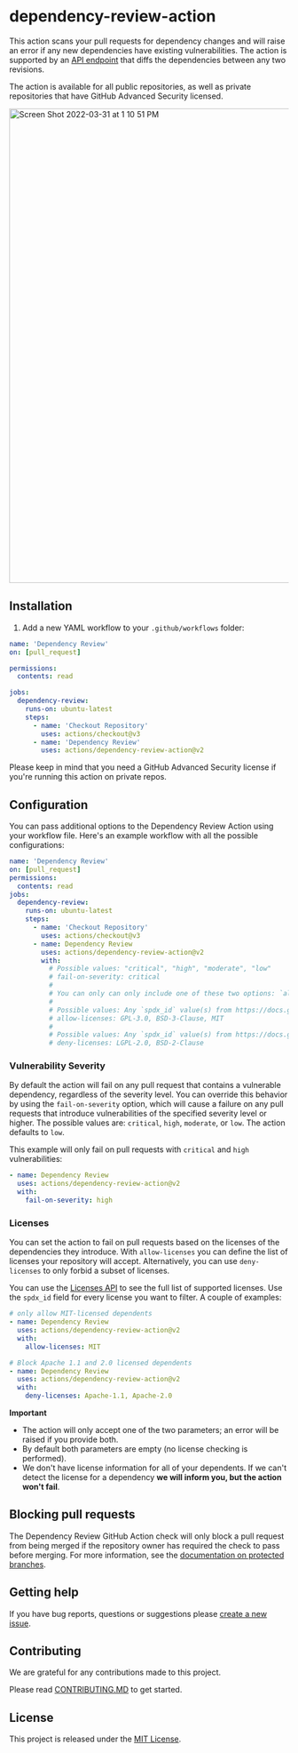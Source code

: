 # dependency-review-action

This action scans your pull requests for dependency changes and will raise an error if any new dependencies have existing vulnerabilities. The action is supported by an [API endpoint](https://docs.github.com/en/rest/reference/dependency-graph#dependency-review) that diffs the dependencies between any two revisions.

The action is available for all public repositories, as well as private repositories that have GitHub Advanced Security licensed.

<img width="854" alt="Screen Shot 2022-03-31 at 1 10 51 PM" src="https://user-images.githubusercontent.com/2161/161042286-b22d7dd3-13cb-458d-8744-ce70ed9bf562.png">


## Installation

1. Add a new YAML workflow to your `.github/workflows` folder:

```yaml
name: 'Dependency Review'
on: [pull_request]

permissions:
  contents: read

jobs:
  dependency-review:
    runs-on: ubuntu-latest
    steps:
      - name: 'Checkout Repository'
        uses: actions/checkout@v3
      - name: 'Dependency Review'
        uses: actions/dependency-review-action@v2
```

Please keep in mind that you need a GitHub Advanced Security license if you're running this action on private repos.

## Configuration
You can pass additional options to the Dependency Review
Action using your workflow file. Here's an example workflow with
all the possible configurations:

```yaml
name: 'Dependency Review'
on: [pull_request]
permissions:
  contents: read
jobs:
  dependency-review:
    runs-on: ubuntu-latest
    steps:
      - name: 'Checkout Repository'
        uses: actions/checkout@v3
      - name: Dependency Review
        uses: actions/dependency-review-action@v2
        with:
          # Possible values: "critical", "high", "moderate", "low"
          # fail-on-severity: critical
          #
          # You can only can only include one of these two options: `allow-licenses` and `deny-licences`
          #
          # Possible values: Any `spdx_id` value(s) from https://docs.github.com/en/rest/licenses
          # allow-licenses: GPL-3.0, BSD-3-Clause, MIT
          #
          # Possible values: Any `spdx_id` value(s) from https://docs.github.com/en/rest/licenses
          # deny-licenses: LGPL-2.0, BSD-2-Clause
```

### Vulnerability Severity

By default the action will fail on any pull request that contains a
vulnerable dependency, regardless of the severity level. You can override this behavior by
using the `fail-on-severity` option, which will cause a failure on any pull requests that introduce vulnerabilities of the specified severity level or higher. The possible values are: `critical`, `high`, `moderate`, or `low`. The
action defaults to `low`.

This example will only fail on pull requests with `critical` and `high` vulnerabilities:

```yaml
- name: Dependency Review
  uses: actions/dependency-review-action@v2
  with:
    fail-on-severity: high
```

### Licenses

You can set the action to fail on pull requests based on the licenses of the dependencies
they introduce. With `allow-licenses` you can define the list of licenses
your repository will accept. Alternatively, you can use `deny-licenses` to only
forbid a subset of licenses.

You can use the [Licenses
API](https://docs.github.com/en/rest/licenses) to see the full list of
supported licenses. Use the `spdx_id` field for every license you want
to filter. A couple of examples:

```yaml
# only allow MIT-licensed dependents
- name: Dependency Review
  uses: actions/dependency-review-action@v2
  with:
    allow-licenses: MIT
```

```yaml
# Block Apache 1.1 and 2.0 licensed dependents
- name: Dependency Review
  uses: actions/dependency-review-action@v2
  with:
    deny-licenses: Apache-1.1, Apache-2.0
```

**Important**

* The action will only accept one of the two parameters; an error will
be raised if you provide both.
* By default both parameters are empty (no license checking is
performed).
* We don't have license information for all of your dependents. If we
can't detect the license for a dependency **we will inform you, but the
action won't fail**.

## Blocking pull requests

The Dependency Review GitHub Action check will only block a pull request from being merged if the repository owner has required the check to pass before merging. For more information, see the [documentation on protected branches](https://docs.github.com/en/repositories/configuring-branches-and-merges-in-your-repository/defining-the-mergeability-of-pull-requests/about-protected-branches#require-status-checks-before-merging).

## Getting help

If you have bug reports, questions or suggestions please [create a new
issue](https://github.com/actions/dependency-review-action/issues/new/choose).

## Contributing

We are grateful for any contributions made to this project.

Please read [CONTRIBUTING.MD](https://github.com/actions/dependency-review-action/blob/main/CONTRIBUTING.md) to get started.

## License
This project is released under the [MIT License](https://github.com/actions/dependency-review-action/blob/main/LICENSE).
